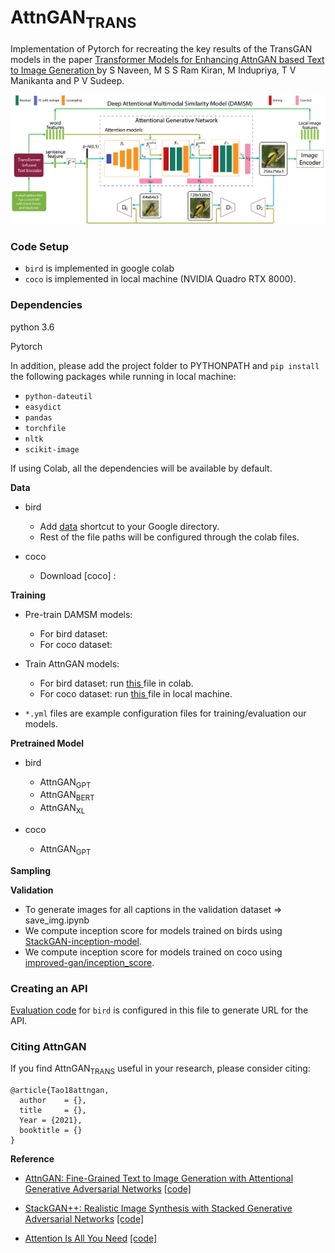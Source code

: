 <h1> AttnGAN<sub>TRANS</sub> </h1>

Implementation of Pytorch for recreating the key results of the TransGAN models in the paper <a href=""> Transformer Models for Enhancing AttnGAN based Text to Image Generation </a> by S Naveen, M S S Ram Kiran, M Indupriya, T V Manikanta and P V Sudeep.<br>

<img src="./imgs/Architecture.png" width="950px">

### Code Setup

- `bird` is implemented in google colab
- `coco` is implemented in local machine (NVIDIA Quadro RTX 8000). 

### Dependencies

python 3.6

Pytorch

In addition, please add the project folder to PYTHONPATH and `pip install` the following packages while running in local machine:
- `python-dateutil`
- `easydict`
- `pandas`
- `torchfile`
- `nltk`
- `scikit-image`    
    
If using Colab, all the dependencies will be available by default.

**Data**

- bird
    - Add <a href="https://drive.google.com/drive/folders/1AgN04EmAJTfxQJytlwodogE04-xWfQyi?usp=sharing">data</a> shortcut to your Google directory.
    - Rest of the file paths will be configured through the colab files.

- coco
    - Download [coco] :

**Training**
- Pre-train DAMSM models:
  - For bird dataset: 
  - For coco dataset: 
 
- Train AttnGAN models:
  - For bird dataset: run <a href=""> this </a> file in colab.
  - For coco dataset: run <a href=""> this </a> file in local machine.

- `*.yml` files are example configuration files for training/evaluation our models.
<!----
    Remove if this point not necessary.(Source: stackgan)
    If you want to try your own datasets, [here](https://github.com/soumith/ganhacks) are some good tips about how to train GAN. Also, we encourage to try different hyper-parameters and architectures, especially for more complex datasets. 
---->


**Pretrained Model**

- bird
    - AttnGAN<sub>GPT</sub>
    - AttnGAN<sub>BERT</sub>
    - AttnGAN<sub>XL</sub>

- coco
    - AttnGAN<sub>GPT</sub>


**Sampling**


**Validation**
- To generate images for all captions in the validation dataset => save_img.ipynb
- We compute inception score for models trained on birds using [StackGAN-inception-model](https://github.com/hanzhanggit/StackGAN-inception-model).
- We compute inception score for models trained on coco using [improved-gan/inception_score](https://github.com/openai/improved-gan/tree/master/inception_score).


### Creating an API
[Evaluation code](eval) for `bird` is configured in this file to generate URL for the API. 


### Citing AttnGAN
If you find AttnGAN<sub>TRANS</sub> useful in your research, please consider citing:

```
@article{Tao18attngan,
  author    = {},
  title     = {},
  Year = {2021},
  booktitle = {}
}
```

**Reference**
- [AttnGAN: Fine-Grained Text to Image Generation with Attentional Generative Adversarial Networks](https://arxiv.org/abs/1711.10485) [[code]](https://github.com/taoxugit/AttnGAN#dependencies)

- [StackGAN++: Realistic Image Synthesis with Stacked Generative Adversarial Networks](https://arxiv.org/abs/1710.10916) [[code]](https://github.com/hanzhanggit/StackGAN-v2)

- [Attention Is All You Need](https://arxiv.org/abs/1706.03762) [[code]](https://github.com/huggingface/transformers)
    
    
    
    
      
